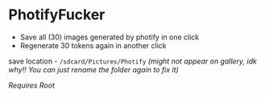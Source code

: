 # PhotifyFucker
- Save all (30) images generated by photify in one click
- Regenerate 30 tokens again in another click

save location - ``/sdcard/Pictures/Photify`` *(might not appear on gallery, idk why!! You can just rename the folder again to fix it)*

*Requires Root*
